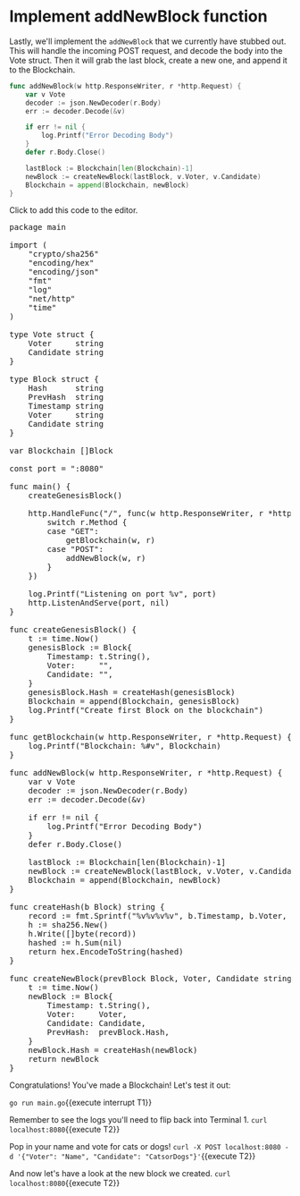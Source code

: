 # Implement addNewBlock function

Lastly, we'll implement the `addNewBlock` that we currently have stubbed out. This will handle the incoming POST request, and decode the body into the Vote struct. Then it will grab the last block, create a new one, and append it to the Blockchain.

```go
func addNewBlock(w http.ResponseWriter, r *http.Request) {
	var v Vote
	decoder := json.NewDecoder(r.Body)
	err := decoder.Decode(&v)

	if err != nil {
		log.Printf("Error Decoding Body")
	}
	defer r.Body.Close()

	lastBlock := Blockchain[len(Blockchain)-1]
	newBlock := createNewBlock(lastBlock, v.Voter, v.Candidate)
	Blockchain = append(Blockchain, newBlock)
}
```

Click to add this code to the editor.

<pre class="file" data-filename="main.go" data-target="replace">
package main

import (
	"crypto/sha256"
	"encoding/hex"
	"encoding/json"
	"fmt"
	"log"
	"net/http"
	"time"
)

type Vote struct {
	Voter     string
	Candidate string
}

type Block struct {
	Hash      string
	PrevHash  string
	Timestamp string
	Voter     string
	Candidate string
}

var Blockchain []Block

const port = ":8080"

func main() {
	createGenesisBlock()

	http.HandleFunc("/", func(w http.ResponseWriter, r *http.Request) {
		switch r.Method {
		case "GET":
			getBlockchain(w, r)
		case "POST":
			addNewBlock(w, r)
		}
	})

	log.Printf("Listening on port %v", port)
	http.ListenAndServe(port, nil)
}

func createGenesisBlock() {
	t := time.Now()
	genesisBlock := Block{
		Timestamp: t.String(),
		Voter:     "",
		Candidate: "",
	}
	genesisBlock.Hash = createHash(genesisBlock)
	Blockchain = append(Blockchain, genesisBlock)
	log.Printf("Create first Block on the blockchain")
}

func getBlockchain(w http.ResponseWriter, r *http.Request) {
	log.Printf("Blockchain: %#v", Blockchain)
}

func addNewBlock(w http.ResponseWriter, r *http.Request) {
	var v Vote
	decoder := json.NewDecoder(r.Body)
	err := decoder.Decode(&v)

	if err != nil {
		log.Printf("Error Decoding Body")
	}
	defer r.Body.Close()

	lastBlock := Blockchain[len(Blockchain)-1]
	newBlock := createNewBlock(lastBlock, v.Voter, v.Candidate)
	Blockchain = append(Blockchain, newBlock)
}

func createHash(b Block) string {
	record := fmt.Sprintf("%v%v%v%v", b.Timestamp, b.Voter, b.Candidate, b.PrevHash)
	h := sha256.New()
	h.Write([]byte(record))
	hashed := h.Sum(nil)
	return hex.EncodeToString(hashed)
}

func createNewBlock(prevBlock Block, Voter, Candidate string) Block {
	t := time.Now()
	newBlock := Block{
		Timestamp: t.String(),
		Voter:     Voter,
		Candidate: Candidate,
		PrevHash:  prevBlock.Hash,
	}
	newBlock.Hash = createHash(newBlock)
	return newBlock
}
</pre>


Congratulations! You've made a Blockchain! Let's test it out:

`go run main.go`{{execute interrupt T1}}

Remember to see the logs you'll need to flip back into Terminal 1.
`curl localhost:8080`{{execute T2}}

Pop in your name and vote for cats or dogs!
`curl -X POST localhost:8080 -d '{"Voter": "Name", "Candidate": "CatsorDogs"}'`{{execute T2}}

And now let's have a look at the new block we created.
`curl localhost:8080`{{execute T2}}